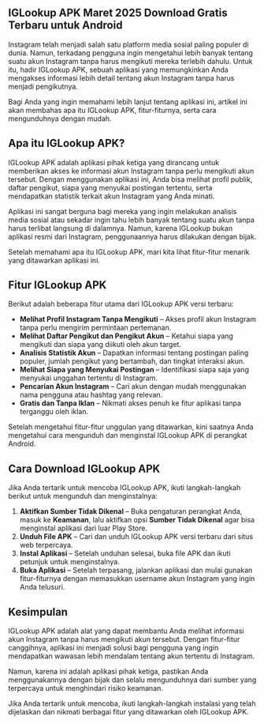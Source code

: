 ## IGLookup APK Maret 2025 Download Gratis Terbaru untuk Android

Instagram telah menjadi salah satu platform media sosial paling populer di dunia. Namun, terkadang pengguna ingin mengetahui lebih banyak tentang suatu akun Instagram tanpa harus mengikuti mereka terlebih dahulu. Untuk itu, hadir IGLookup APK, sebuah aplikasi yang memungkinkan Anda mengakses informasi lebih detail tentang akun Instagram tanpa harus menjadi pengikutnya.

Bagi Anda yang ingin memahami lebih lanjut tentang aplikasi ini, artikel ini akan membahas apa itu IGLookup APK, fitur-fiturnya, serta cara mengunduhnya dengan mudah.

## Apa itu IGLookup APK?

IGLookup APK adalah aplikasi pihak ketiga yang dirancang untuk memberikan akses ke informasi akun Instagram tanpa perlu mengikuti akun tersebut. Dengan menggunakan aplikasi ini, Anda bisa melihat profil publik, daftar pengikut, siapa yang menyukai postingan tertentu, serta mendapatkan statistik terkait akun Instagram yang Anda minati.

Aplikasi ini sangat berguna bagi mereka yang ingin melakukan analisis media sosial atau sekadar ingin tahu lebih banyak tentang suatu akun tanpa harus terlibat langsung di dalamnya. Namun, karena IGLookup bukan aplikasi resmi dari Instagram, penggunaannya harus dilakukan dengan bijak.

Setelah memahami apa itu IGLookup APK, mari kita lihat fitur-fitur menarik yang ditawarkan aplikasi ini.

## Fitur IGLookup APK

Berikut adalah beberapa fitur utama dari IGLookup APK versi terbaru:

- **Melihat Profil Instagram Tanpa Mengikuti** – Akses profil akun Instagram tanpa perlu mengirim permintaan pertemanan.
- **Melihat Daftar Pengikut dan Pengikut Akun** – Ketahui siapa yang mengikuti dan siapa yang diikuti oleh akun target.
- **Analisis Statistik Akun** – Dapatkan informasi tentang postingan paling populer, jumlah pengikut yang bertambah, dan tingkat interaksi akun.
- **Melihat Siapa yang Menyukai Postingan** – Identifikasi siapa saja yang menyukai unggahan tertentu di Instagram.
- **Pencarian Akun Instagram** – Cari akun dengan mudah menggunakan nama pengguna atau hashtag yang relevan.
- **Gratis dan Tanpa Iklan** – Nikmati akses penuh ke fitur aplikasi tanpa terganggu oleh iklan.

Setelah mengetahui fitur-fitur unggulan yang ditawarkan, kini saatnya Anda mengetahui cara mengunduh dan menginstal IGLookup APK di perangkat Android.

## Cara Download IGLookup APK

Jika Anda tertarik untuk mencoba IGLookup APK, ikuti langkah-langkah berikut untuk mengunduh dan menginstalnya:

1. **Aktifkan Sumber Tidak Dikenal** – Buka pengaturan perangkat Anda, masuk ke **Keamanan**, lalu aktifkan opsi **Sumber Tidak Dikenal** agar bisa menginstal aplikasi dari luar Play Store.
2. **Unduh File APK** – Cari dan unduh IGLookup APK versi terbaru dari situs web terpercaya.
3. **Instal Aplikasi** – Setelah unduhan selesai, buka file APK dan ikuti petunjuk untuk menginstalnya.
4. **Buka Aplikasi** – Setelah terpasang, jalankan aplikasi dan mulai gunakan fitur-fiturnya dengan memasukkan username akun Instagram yang ingin Anda telusuri.

## Kesimpulan

IGLookup APK adalah alat yang dapat membantu Anda melihat informasi akun Instagram tanpa harus mengikuti akun tersebut. Dengan fitur-fitur canggihnya, aplikasi ini menjadi solusi bagi pengguna yang ingin mendapatkan wawasan lebih mendalam tentang akun tertentu di Instagram.

Namun, karena ini adalah aplikasi pihak ketiga, pastikan Anda menggunakannya dengan bijak dan selalu mengunduhnya dari sumber yang terpercaya untuk menghindari risiko keamanan.

Jika Anda tertarik untuk mencoba, ikuti langkah-langkah instalasi yang telah dijelaskan dan nikmati berbagai fitur yang ditawarkan oleh IGLookup APK.
